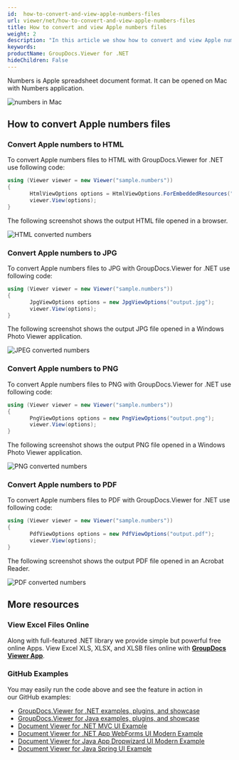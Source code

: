 ```yaml
---
id:  how-to-convert-and-view-apple-numbers-files
url: viewer/net/how-to-convert-and-view-apple-numbers-files
title: How to convert and view Apple numbers files
weight: 2
description: "In this article we show how to convert and view Apple numbers files with GroupDocs.Viewer within your .NET applications."
keywords: 
productName: GroupDocs.Viewer for .NET
hideChildren: False
---
```

Numbers is Apple spreadsheet document format. It can be opened on Mac with Numbers application.

![numbers in Mac](viewer/net/images/how-to-convert-and-view-apple-numbers-files/numbers-in-mac.png)

## How to convert Apple numbers files

### Convert Apple numbers to HTML

To convert Apple numbers files to HTML with GroupDocs.Viewer for .NET use following code:

```csharp
using (Viewer viewer = new Viewer("sample.numbers"))
{
       HtmlViewOptions options = HtmlViewOptions.ForEmbeddedResources("output.html");
       viewer.View(options);
}
```

The following screenshot shows the output HTML file opened in a browser.

![HTML converted numbers](viewer/net/images/how-to-convert-and-view-apple-numbers-files/numbers-in-html.png)

### Convert Apple numbers to JPG

To convert Apple numbers files to JPG with GroupDocs.Viewer for .NET use following code:

```csharp
using (Viewer viewer = new Viewer("sample.numbers"))
{
       JpgViewOptions options = new JpgViewOptions("output.jpg");
       viewer.View(options);
}
```

The following screenshot shows the output JPG file opened in a Windows Photo Viewer application.

![JPEG converted numbers](viewer/net/images/how-to-convert-and-view-apple-numbers-files/numbers-in-jpg.png)

### Convert Apple numbers to PNG

To convert Apple numbers files to PNG with GroupDocs.Viewer for .NET use following code:

```csharp
using (Viewer viewer = new Viewer("sample.numbers"))
{
       PngViewOptions options = new PngViewOptions("output.png");
       viewer.View(options);
}
```

The following screenshot shows the output PNG file opened in a Windows Photo Viewer application.

![PNG converted numbers](viewer/net/images/how-to-convert-and-view-apple-numbers-files/numbers-in-png.png)

### Convert Apple numbers to PDF

To convert Apple numbers files to PDF with GroupDocs.Viewer for .NET use following code:

```csharp
using (Viewer viewer = new Viewer("sample.numbers"))
{
       PdfViewOptions options = new PdfViewOptions("output.pdf");
       viewer.View(options);
}
```

The following screenshot shows the output PDF file opened in an Acrobat Reader.

![PDF converted numbers](viewer/net/images/how-to-convert-and-view-apple-numbers-files/numbers-in-pdf.png)

## More resources

### View Excel Files Online

Along with full-featured .NET library we provide simple but powerful free online Apps.
View Excel XLS, XLSX, and XLSB files online with **[GroupDocs Viewer App](https://products.groupdocs.app/viewer/excel)**.

### GitHub Examples

You may easily run the code above and see the feature in action in our GitHub examples:

* [GroupDocs.Viewer for .NET examples, plugins, and showcase](https://github.com/groupdocs-viewer/GroupDocs.Viewer-for-.NET)
* [GroupDocs.Viewer for Java examples, plugins, and showcase](https://github.com/groupdocs-viewer/GroupDocs.Viewer-for-Java)
* [Document Viewer for .NET MVC UI Example](https://github.com/groupdocs-viewer/GroupDocs.Viewer-for-.NET-MVC)
* [Document Viewer for .NET App WebForms UI Modern Example](https://github.com/groupdocs-viewer/GroupDocs.Viewer-for-.NET-WebForms)
* [Document Viewer for Java App Dropwizard UI Modern Example](https://github.com/groupdocs-viewer/GroupDocs.Viewer-for-Java-Dropwizard)
* [Document Viewer for Java Spring UI Example](https://github.com/groupdocs-viewer/GroupDocs.Viewer-for-Java-Spring)
